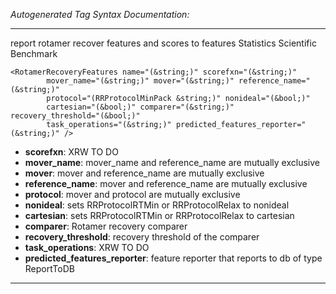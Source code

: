 _Autogenerated Tag Syntax Documentation:_

---
report rotamer recover features and scores to features Statistics Scientific Benchmark

```
<RotamerRecoveryFeatures name="(&string;)" scorefxn="(&string;)"
        mover_name="(&string;)" mover="(&string;)" reference_name="(&string;)"
        protocol="(RRProtocolMinPack &string;)" nonideal="(&bool;)"
        cartesian="(&bool;)" comparer="(&string;)" recovery_threshold="(&bool;)"
        task_operations="(&string;)" predicted_features_reporter="(&string;)" />
```

-   **scorefxn**: XRW TO DO
-   **mover_name**: mover_name and reference_name are mutually exclusive
-   **mover**: mover and reference_name are mutually exclusive
-   **reference_name**: mover and reference_name are mutually exclusive
-   **protocol**: mover and protocol are mutually exclusive
-   **nonideal**: sets RRProtocolRTMin or RRProtocolRelax to nonideal
-   **cartesian**: sets RRProtocolRTMin or RRProtocolRelax to cartesian
-   **comparer**: Rotamer recovery comparer
-   **recovery_threshold**: recovery threshold of the comparer
-   **task_operations**: XRW TO DO
-   **predicted_features_reporter**: feature reporter that reports to db of type ReportToDB

---
